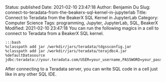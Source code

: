 Status: published
Date: 2021-02-10 23:47:18
Author: Benjamin Du
Slug: connect-to-teradata-from-the-beakerx-sql-kernel-in-jupyterlab
Title: Connect to Teradata from the BeakerX SQL Kernel in JupyterLab
Category: Computer Science
Tags: programming, Jupyter, JupyterLab, SQL, BeakerX
Modified: 2021-02-10 23:47:18
You can run the following magics in a cell to connect to Teradata from a BeakerX SQL kernel.

    :::bash
    %classpath add jar /workdir/jars/teradata/tdgssconfig.jar
    %classpath add jar /workdir/jars/teradata/terajdbc4.jar
    %defaultDatasource jdbc:teradata://your.teradata.com/USER=your_username,PASSWORD=your_password

After connecting to a Teradata server,
you can write SQL code in a cell just like in any other SQL IDE.
